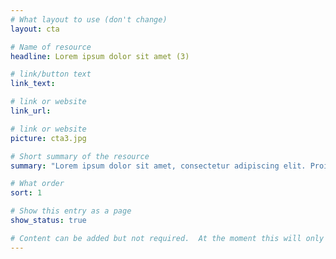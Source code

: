 ```yaml
---
# What layout to use (don't change)
layout: cta

# Name of resource
headline: Lorem ipsum dolor sit amet (3)

# link/button text
link_text:

# link or website
link_url:

# link or website
picture: cta3.jpg

# Short summary of the resource
summary: "Lorem ipsum dolor sit amet, consectetur adipiscing elit. Proin euismod, mauris ut mattis consectetur, eros urna fringilla tellus, at egestas purus ligula eget purus."

# What order
sort: 1

# Show this entry as a page
show_status: true

# Content can be added but not required.  At the moment this will only show on the home page area.
---
```

